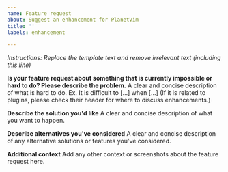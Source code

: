 ```yaml
---
name: Feature request
about: Suggest an enhancement for PlanetVim
title: ''
labels: enhancement

---
```


_Instructions: Replace the template text and remove irrelevant text (including this line)_

**Is your feature request about something that is currently impossible or hard to do? Please describe the problem.**
A clear and concise description of what is hard to do. Ex. It is difficult to [...] when [...]
(If it is related to plugins, please check their header for where to discuss enhancements.)

**Describe the solution you'd like**
A clear and concise description of what you want to happen.

**Describe alternatives you've considered**
A clear and concise description of any alternative solutions or features you've considered.

**Additional context**
Add any other context or screenshots about the feature request here.
